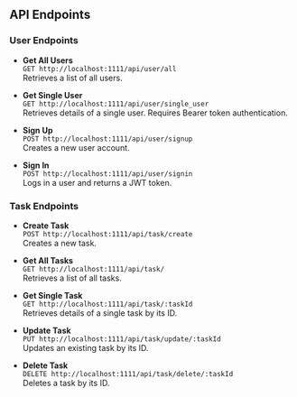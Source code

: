 ## API Endpoints

### User Endpoints

- **Get All Users**  
  `GET http://localhost:1111/api/user/all`  
  Retrieves a list of all users.

- **Get Single User**  
  `GET http://localhost:1111/api/user/single_user`  
  Retrieves details of a single user. Requires Bearer token authentication.

- **Sign Up**  
  `POST http://localhost:1111/api/user/signup`  
  Creates a new user account.

- **Sign In**  
  `POST http://localhost:1111/api/user/signin`  
  Logs in a user and returns a JWT token.

### Task Endpoints

- **Create Task**  
  `POST http://localhost:1111/api/task/create`  
  Creates a new task.

- **Get All Tasks**  
  `GET http://localhost:1111/api/task/`  
  Retrieves a list of all tasks.

- **Get Single Task**  
  `GET http://localhost:1111/api/task/:taskId`  
  Retrieves details of a single task by its ID.

- **Update Task**  
  `PUT http://localhost:1111/api/task/update/:taskId`  
  Updates an existing task by its ID.

- **Delete Task**  
  `DELETE http://localhost:1111/api/task/delete/:taskId`  
  Deletes a task by its ID.
